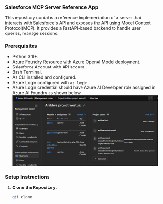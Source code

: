 ### Salesforce MCP Server Reference App

This repository contains a reference implementation of a server that interacts with Salesforce's API and exposes the API using Model Context Protocol(MCP). It provides a FastAPI-based backend to handle user queries, manage sessions.

### Prerequisites

- Python 3.11+.
- Azure Foundry Resource with Azure OpenAI Model deployment. 
- Salesforce Account with API access.
- Bash Terminal.
- Az CLI installed and configured.
- Azure Login configured with `az login`.
- Azure Login credential should have Azure AI Developer role assigned in Azure AI Foundry as shown below.![alt text](image.png)



### Setup Instructions

1. **Clone the Repository**:
   ```bash
   git clone